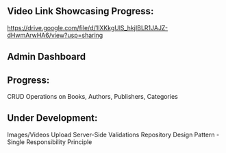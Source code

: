 ## Video Link Showcasing Progress:
https://drive.google.com/file/d/1lXKkgUlS_hkjIBLR1JAJZ-dHwmArwHA6/view?usp=sharing

## Admin Dashboard
## Progress:
CRUD Operations on Books, Authors, Publishers, Categories

## Under Development:
Images/Videos Upload
Server-Side Validations
Repository Design Pattern - Single Responsibility Principle
